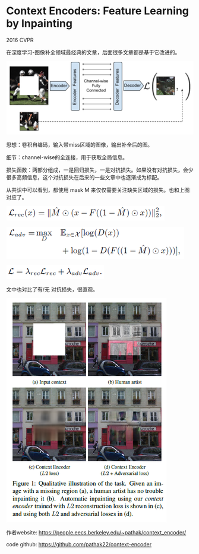 # Context Encoders: Feature Learning by Inpainting

2016 CVPR

在深度学习-图像补全领域最经典的文章，后面很多文章都是基于它改进的。

![](https://raw.githubusercontent.com/Ein027/Blog-Img/master/img/TIM%E6%88%AA%E5%9B%BE20190102144403.png)

思想：卷积自编码，输入带miss区域的图像，输出补全后的图。

细节：channel-wise的全连接，用于获取全局信息。

损失函数：两部分组成，一是回归损失，一是对抗损失。如果没有对抗损失，会少很多高频信息，这个对抗损失在后来的一些文章中也逐渐成为标配。

从共识中可以看到，都使用 mask M 来仅仅需要关注缺失区域的损失。也和上图对应了。

![](https://raw.githubusercontent.com/Ein027/Blog-Img/master/img/TIM%E6%88%AA%E5%9B%BE20190102152805.png)

![](https://raw.githubusercontent.com/Ein027/Blog-Img/master/img/TIM%E6%88%AA%E5%9B%BE20190102152835.png)

![](https://raw.githubusercontent.com/Ein027/Blog-Img/master/img/TIM%E6%88%AA%E5%9B%BE20190102153924.png)





文中也对比了有/无 对抗损失，很直观。

![](https://raw.githubusercontent.com/Ein027/Blog-Img/master/img/TIM%E6%88%AA%E5%9B%BE20190102154132.png)

作者website: https://people.eecs.berkeley.edu/~pathak/context_encoder/

code github: https://github.com/pathak22/context-encoder




